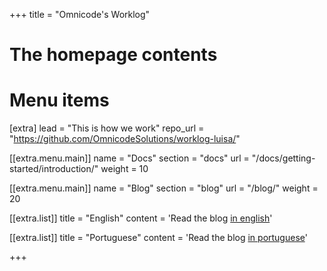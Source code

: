 +++
title = "Omnicode's Worklog"


# The homepage contents

# Menu items
[extra]
lead = "This is how we work"
repo_url = "https://github.com/OmnicodeSolutions/worklog-luisa/"

[[extra.menu.main]]
name = "Docs"
section = "docs"
url = "/docs/getting-started/introduction/"
weight = 10

[[extra.menu.main]]
name = "Blog"
section = "blog"
url = "/blog/"
weight = 20

[[extra.list]]
title = "English"
content = 'Read the blog <a href="http://127.0.0.1:1111/blog/">in english</a>'

[[extra.list]]
title = "Portuguese"
content = 'Read the blog <a href="http://127.0.0.1:1111/pt/blog/">in portuguese</a>'

+++
